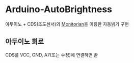 # Arduino-AutoBrightness
아두이노 + CDS(조도센서)와 [Monitorian](https://github.com/emoacht/Monitorian)을 이용한 자동밝기 구현

## 아두이노 회로
CDS를 VCC, GND, A7(또는 수정)에 연결하면 끝

